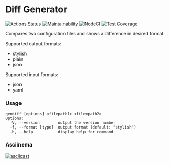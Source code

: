 # Diff Generator

[![Actions Status](https://github.com/aidos42/backend-project-lvl2/workflows/hexlet-check/badge.svg)](https://github.com/aidos42/backend-project-lvl2/actions)
[![Maintainability](https://api.codeclimate.com/v1/badges/e3e84cefad4ed4eef913/maintainability)](https://codeclimate.com/github/aidos42/backend-project-lvl2/maintainability)
![NodeCI](https://github.com/aidos42/backend-project-lvl2/workflows/NodeCI/badge.svg)
[![Test Coverage](https://api.codeclimate.com/v1/badges/e3e84cefad4ed4eef913/test_coverage)](https://codeclimate.com/github/aidos42/backend-project-lvl2/test_coverage)

Compares two configuration files and shows a difference in desired format. 

Supported output formats:
- stylish
- plain
- json

Supported input formats:
- json
- yaml

### Usage
```
gendiff [options] <filepath1> <filexpath2>
Options:
  -V, --version        output the version number
  -f, --format [type]  output format (default: "stylish")
  -h, --help           display help for command
```

### Asciinema
[![asciicast](https://asciinema.org/a/bpJEaqVHxUEoFKJCUgMmSCr5p.svg)](https://asciinema.org/a/bpJEaqVHxUEoFKJCUgMmSCr5p)